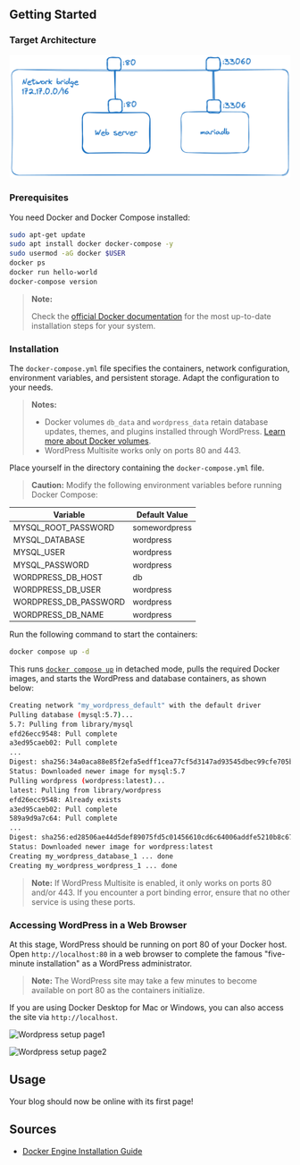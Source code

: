## Getting Started

### Target Architecture

![archi v1](images/v1-archi.png "Archi v1")

### Prerequisites

You need Docker and Docker Compose installed:

```bash
sudo apt-get update
sudo apt install docker docker-compose -y
sudo usermod -aG docker $USER
docker ps
docker run hello-world
docker-compose version
```

> **Note:**
>
> Check the [official Docker documentation](https://docs.docker.com/engine/install/ubuntu/) for the most up-to-date installation steps for your system.



### Installation

The `docker-compose.yml` file specifies the containers, network configuration, environment variables, and persistent storage. Adapt the configuration to your needs.

> **Notes:**
>
> - Docker volumes `db_data` and `wordpress_data` retain database updates, themes, and plugins installed through WordPress. [Learn more about Docker volumes](https://docs.docker.com/storage/volumes/).
> - WordPress Multisite works only on ports 80 and 443.

Place yourself in the directory containing the `docker-compose.yml` file.

> **Caution:**
> Modify the following environment variables before running Docker Compose:

| Variable                | Default Value |
| ----------------------- | ------------- |
| MYSQL\_ROOT\_PASSWORD   | somewordpress |
| MYSQL\_DATABASE         | wordpress     |
| MYSQL\_USER             | wordpress     |
| MYSQL\_PASSWORD         | wordpress     |
| WORDPRESS\_DB\_HOST     | db            |
| WORDPRESS\_DB\_USER     | wordpress     |
| WORDPRESS\_DB\_PASSWORD | wordpress     |
| WORDPRESS\_DB\_NAME     | wordpress     |

Run the following command to start the containers:

```bash
docker compose up -d
```

This runs [`docker compose up`](https://docs.docker.com/engine/reference/commandline/compose_up/) in detached mode, pulls the required Docker images, and starts the WordPress and database containers, as shown below:

```bash
Creating network "my_wordpress_default" with the default driver
Pulling database (mysql:5.7)...
5.7: Pulling from library/mysql
efd26ecc9548: Pull complete
a3ed95caeb02: Pull complete
...
Digest: sha256:34a0aca88e85f2efa5edff1cea77cf5d3147ad93545dbec99cfe705b03c520de
Status: Downloaded newer image for mysql:5.7
Pulling wordpress (wordpress:latest)...
latest: Pulling from library/wordpress
efd26ecc9548: Already exists
a3ed95caeb02: Pull complete
589a9d9a7c64: Pull complete
...
Digest: sha256:ed28506ae44d5def89075fd5c01456610cd6c64006addfe5210b8c675881aff6
Status: Downloaded newer image for wordpress:latest
Creating my_wordpress_database_1 ... done
Creating my_wordpress_wordpress_1 ... done
```

> **Note:**
> If WordPress Multisite is enabled, it only works on ports 80 and/or 443. If you encounter a port binding error, ensure that no other service is using these ports.



### Accessing WordPress in a Web Browser

At this stage, WordPress should be running on port 80 of your Docker host. Open `http://localhost:80` in a web browser to complete the famous "five-minute installation" as a WordPress administrator.

> **Note:**
> The WordPress site may take a few minutes to become available on port 80 as the containers initialize.

If you are using Docker Desktop for Mac or Windows, you can also access the site via `http://localhost`.

![Wordpress setup page1](images/1.png "Wordpress setup page1")

![Wordpress setup page2](images/2.png "Wordpress setup page2")

## Usage

Your blog should now be online with its first page!

## Sources

- [Docker Engine Installation Guide](https://docs.docker.com/engine/install/ubuntu/)